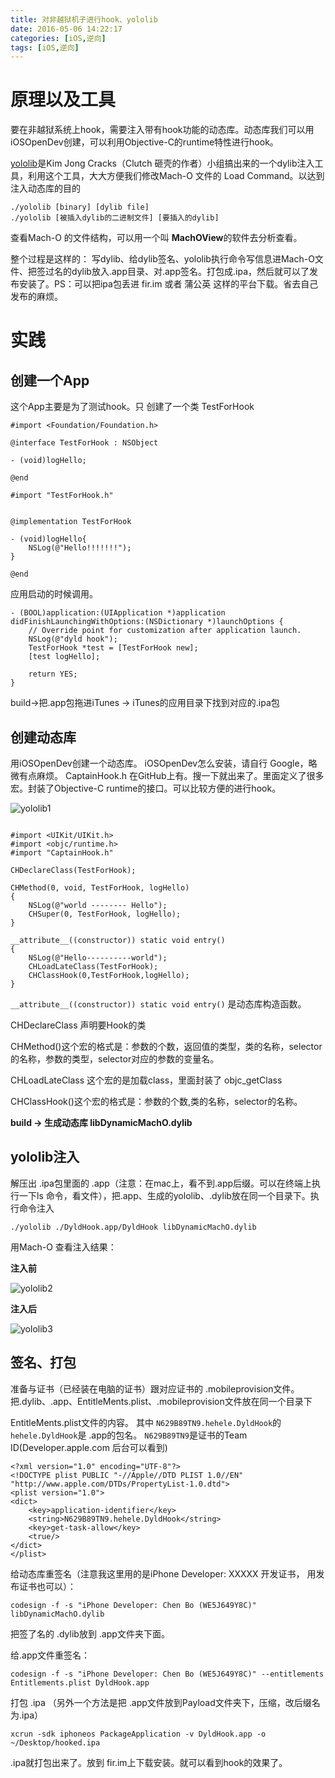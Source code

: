 ```yaml
---
title: 对非越狱机子进行hook、yololib
date: 2016-05-06 14:22:17
categories: [iOS,逆向]
tags: [iOS,逆向]
---
```


# 原理以及工具
要在非越狱系统上hook，需要注入带有hook功能的动态库。动态库我们可以用iOSOpenDev创建，可以利用Objective-C的runtime特性进行hook。

[yololib](https://github.com/KJCracks/yololib)是Kim Jong Cracks（Clutch 砸壳的作者）小组搞出来的一个dylib注入工具，利用这个工具，大大方便我们修改Mach-O 文件的 Load Command。以达到注入动态库的目的

```
./yololib [binary] [dylib file]
./yololib [被插入dylib的二进制文件] [要插入的dylib]
```

查看Mach-O 的文件结构，可以用一个叫 **MachOView**的软件去分析查看。

整个过程是这样的： 写dylib、给dylib签名、yololib执行命令写信息进Mach-O文件、把签过名的dylib放入.app目录、对.app签名。打包成.ipa，然后就可以了发布安装了。PS：可以把ipa包丢进 fir.im 或者 蒲公英 这样的平台下载。省去自己发布的麻烦。

# 实践

## 创建一个App
这个App主要是为了测试hook。只 创建了一个类 TestForHook

```
#import <Foundation/Foundation.h>

@interface TestForHook : NSObject

- (void)logHello;

@end

#import "TestForHook.h"


@implementation TestForHook

- (void)logHello{
    NSLog(@"Hello!!!!!!!");
}

@end

```

应用启动的时候调用。

```
- (BOOL)application:(UIApplication *)application didFinishLaunchingWithOptions:(NSDictionary *)launchOptions {
    // Override point for customization after application launch.
    NSLog(@"dyld hook");
    TestForHook *test = [TestForHook new];
    [test logHello];
    
    return YES;
}
```

build->把.app包拖进iTunes -> iTunes的应用目录下找到对应的.ipa包

## 创建动态库
用iOSOpenDev创建一个动态库。 iOSOpenDev怎么安装，请自行 Google，略微有点麻烦。 CaptainHook.h 在GitHub上有。搜一下就出来了。里面定义了很多宏。封装了Objective-C runtime的接口。可以比较方便的进行hook。

![yololib1](/img/yololib1.png)

```

#import <UIKit/UIKit.h>
#import <objc/runtime.h>
#import "CaptainHook.h"

CHDeclareClass(TestForHook);

CHMethod(0, void, TestForHook, logHello)
{
    NSLog(@"world -------- Hello");
    CHSuper(0, TestForHook, logHello);
}

__attribute__((constructor)) static void entry()
{
    NSLog(@"Hello----------world");
    CHLoadLateClass(TestForHook);
    CHClassHook(0,TestForHook,logHello);
}

```

`__attribute__((constructor)) static void entry()` 是动态库构造函数。

CHDeclareClass 声明要Hook的类

CHMethod()这个宏的格式是：参数的个数，返回值的类型，类的名称，selector的名称，参数的类型，selector对应的参数的变量名。

CHLoadLateClass 这个宏的是加载class，里面封装了 objc_getClass

CHClassHook()这个宏的格式是：参数的个数,类的名称，selector的名称。


**build -> 生成动态库  libDynamicMachO.dylib**

## yololib注入
解压出 .ipa包里面的 .app（注意：在mac上，看不到.app后缀。可以在终端上执行一下ls 命令，看文件），把.app、生成的yololib、.dylib放在同一个目录下。执行命令注入

```
./yololib ./DyldHook.app/DyldHook libDynamicMachO.dylib
```

用Mach-O 查看注入结果：

**注入前**

![yololib2](/img/yololib2.png)

**注入后**

![yololib3](/img/yololib3.png)

## 签名、打包
准备与证书（已经装在电脑的证书）跟对应证书的 .mobileprovision文件。把.dylib、.app、EntitleMents.plist、.mobileprovision文件放在同一个目录下

EntitleMents.plist文件的内容。 其中  `N629B89TN9.hehele.DyldHook`的 `hehele.DyldHook`是 .app的包名。 `N629B89TN9`是证书的Team ID(Developer.apple.com 后台可以看到)

```
<?xml version="1.0" encoding="UTF-8"?>
<!DOCTYPE plist PUBLIC "-//Apple//DTD PLIST 1.0//EN" "http://www.apple.com/DTDs/PropertyList-1.0.dtd">
<plist version="1.0">
<dict>
	<key>application-identifier</key>
	<string>N629B89TN9.hehele.DyldHook</string>
	<key>get-task-allow</key>
	<true/>
</dict>
</plist>

```

给动态库重签名（注意我这里用的是iPhone Developer: XXXXX 开发证书， 用发布证书也可以）：

```
codesign -f -s "iPhone Developer: Chen Bo (WE5J649Y8C)" libDynamicMachO.dylib
```

把签了名的 .dylib放到 .app文件夹下面。

给.app文件重签名：

```
codesign -f -s "iPhone Developer: Chen Bo (WE5J649Y8C)" --entitlements Entitlements.plist DyldHook.app
```

打包 .ipa  （另外一个方法是把 .app文件放到Payload文件夹下，压缩，改后缀名为.ipa）

```
xcrun -sdk iphoneos PackageApplication -v DyldHook.app -o ~/Desktop/hooked.ipa
```

.ipa就打包出来了。放到 fir.im上下载安装。就可以看到hook的效果了。

